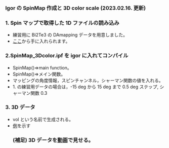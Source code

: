 
<h3>Igor の SpinMap 作成と 3D color scale (2023.02.16. 更新)</h3>

<h3>1. Spin マップで取得した 1D ファイルの読み込み</h3>
<ul>
<li>練習用に Bi2Te3 の DAmapping データを用意しました。</li>
<li><a href = "https://hiroshimauniv-my.sharepoint.com/:u:/g/personal/kk224_hiroshima-u_ac_jp/EQqBF1VpUotCtRTtvsuZyFYBQzJtYs0sZp752itqqr6zYw?e=Lea4zV" target="_blank">ここ</a>から手に入れられます。</li></ul>

<h3>2.SpinMap_3Dcolor.ipf を igor に入れてコンパイル</h3>
<ul>
<li>SpinMap()=>main function。</li>
<li>SpinMap()=>メイン関数。</li>
<li>マッピングの角度情報，スピンチャンネル，シャーマン関数の値を入れる。</li>
<li>1. の練習用データの場合は，-15 deg から 15 deg まで 0.5 deg ステップ, シャーマン関数 0.3 </li>
</ul>

<h3>3. 3D データ</h3>
<ul> 
<li>vol という名前で生成される。</li>
<li><a href = "https://hiroshimauniv-my.sharepoint.com/:v:/g/personal/kk224_hiroshima-u_ac_jp/EW_wHPQqMtJFqS6kOauJFZoBfQ0iL2_-HXxPUbpF4caZHQ?e=gVxasr" target="_blank">例</a>を示す</li>
  
<h3>(補足) 3D データを<a href ="https://github.com/Hikaribussei-lab/homepage/tree/main/igor_macro/%E5%8B%95%E7%94%BB%E4%BD%9C%E6%88%90FS" target="_blank">動画</a>で見せる。</h3>
</ul>
